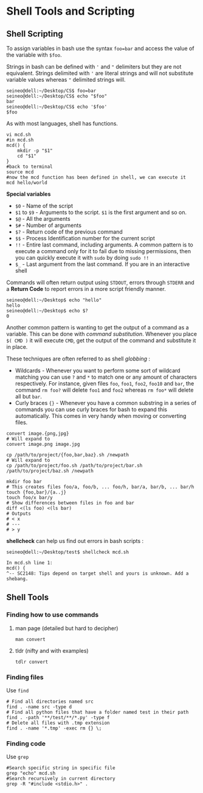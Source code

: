 # Shell Tools and Scripting

## Shell Scripting

To assign variables in bash use the syntax `foo=bar` and access the value of the variable with `$foo`.

Strings in bash can be defined with `'` and `"` delimiters but they are not equivalent. Strings delimited with `'` are literal strings and will not substitute variable values whereas `"` delimited strings will.

```shell
seineo@dell:~/Desktop/CS$ foo=bar
seineo@dell:~/Desktop/CS$ echo "$foo"
bar
seineo@dell:~/Desktop/CS$ echo '$foo'
$foo
```

As with most languages, shell has functions.

```shell
vi mcd.sh
#in mcd.sh
mcd() {
	mkdir -p "$1"
	cd "$1"
} 
#back to terminal
source mcd
#now the mcd function has been defined in shell, we can execute it
mcd hello/world
```



**Special variables**

- `$0` - Name of the script
- `$1` to `$9` - Arguments to the script. `$1` is the first argument and so on.
- `$@` - All the arguments
- `$#` - Number of arguments
- `$?` - Return code of the previous command
- `$$` - Process Identification number for the current script
- `!!` -  Entire last command, including arguments. A common pattern is to execute a command only for it to fail due to missing permissions, then you can  quickly execute it with `sudo` by doing `sudo !!`
- `$_` - Last argument from the last command. If you are in an interactive shell

Commands will often return output using `STDOUT`, errors through `STDERR` and a **Return Code** to report errors in a more script friendly manner. 

```shell
seineo@dell:~/Desktop$ echo "hello"
hello
seineo@dell:~/Desktop$ echo $?
0
```

Another common pattern is wanting to get the output of a command as a variable. This can be done with *command substitution*. Whenever you place `$( CMD )` it will execute `CMD`, get the output of the command and substitute it in place.

These techniques are often referred to as shell *globbing* :

- Wildcards - Whenever you want to perform some sort of wildcard matching you can use `?` and `*` to match one or any amount of characters respectively. For instance, given files `foo`, `foo1`, `foo2`, `foo10` and `bar`, the command `rm foo?` will delete `foo1` and `foo2` whereas `rm foo*` will delete all but `bar`.
- Curly braces `{}` - Whenever you have a common substring in a series of commands you can  use curly braces for bash to expand this automatically. This comes in  very handy when moving or converting files.

```shell
convert image.{png,jpg}
# Will expand to
convert image.png image.jpg

cp /path/to/project/{foo,bar,baz}.sh /newpath
# Will expand to
cp /path/to/project/foo.sh /path/to/project/bar.sh /path/to/project/baz.sh /newpath

mkdir foo bar
# This creates files foo/a, foo/b, ... foo/h, bar/a, bar/b, ... bar/h
touch {foo,bar}/{a..j}
touch foo/x bar/y
# Show differences between files in foo and bar
diff <(ls foo) <(ls bar)
# Outputs
# < x
# ---
# > y
```

**shellcheck** can help us find out errors in bash scripts :

```shell
seineo@dell:~/Desktop/test$ shellcheck mcd.sh 

In mcd.sh line 1:
mcd() {
^-- SC2148: Tips depend on target shell and yours is unknown. Add a shebang.
```

## Shell Tools

### Finding how to use commands

1. man page (detailed but hard to decipher)

   ```shell
   man convert
   ```

2. tldr (nifty and with examples)

   ```shell
   tdlr convert
   ```

### Finding files

Use `find`

```shell
# Find all directories named src
find . -name src -type d
# Find all python files that have a folder named test in their path
find . -path '**/test/**/*.py' -type f
# Delete all files with .tmp extension
find . -name '*.tmp' -exec rm {} \;
```

### Finding code

Use `grep`

```shell
#Search specific string in specific file
grep "echo" mcd.sh
#Search recursively in current directory 
grep -R "#include <stdio.h>" .
```



